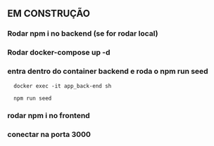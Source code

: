## EM CONSTRUÇÃO

### Rodar npm i no backend (se for rodar local)

### Rodar docker-compose up -d

### entra dentro do container backend e roda o npm run seed
```
  docker exec -it app_back-end sh

  npm run seed
``` 

### rodar npm i no frontend

### conectar na porta 3000
